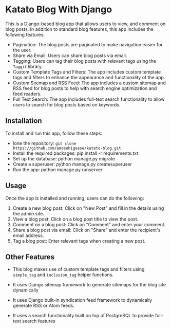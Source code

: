# Katato Blog With Django

This is a Django-based blog app that allows users to view, and comment on blog posts. In addition to standard blog features, this app includes the following features:

- Pagination: The blog posts are paginated to make navigation easier for the user.
- Share via Email: Users can share blog posts via email.
- Tagging: Users can tag their blog posts with relevant tags using the `Taggit` library.
- Custom Template Tags and Filters: The app includes custom template tags and filters to enhance the appearance and functionality of the app.
- Custom Sitemap and RSS Feed: The app includes a custom sitemap and RSS feed for blog posts to help with search engine optimization and feed readers.
- Full Text Search: The app includes full-text search functionality to allow users to search for blog posts based on keywords.

## Installation

To install and run this app, follow these steps:

- lone the repository: `git clone https://github.com/amosehiguese/katato-blog.git`
- Install the required packages: pip install -r requirements.txt
- Set up the database: python manage.py migrate
- Create a superuser: python manage.py createsuperuser
- Run the app: python manage.py runserver

## Usage

Once the app is installed and running, users can do the following:

1. Create a new blog post: Click on "New Post" and fill in the details using the admin site.
2. View a blog post: Click on a blog post title to view the post.
3. Comment on a blog post: Click on "Comment" and enter your comment.
4. Share a blog post via email: Click on "Share" and enter the recipient's email address.
5. Tag a blog post: Enter relevant tags when creating a new post.

## Other Features

- This blog makes use of custom template tags and filters using `simple_tag` and `inclusion_tag` helper functions.

- It uses Django sitemap framework to generate sitemaps for the blog site dynamically

- It uses Django built-in syndication feed framework to dynamically generate RSS or Atom feeds.

- It uses a search functionality built on top of PostgreSQL to provide full-text search features
